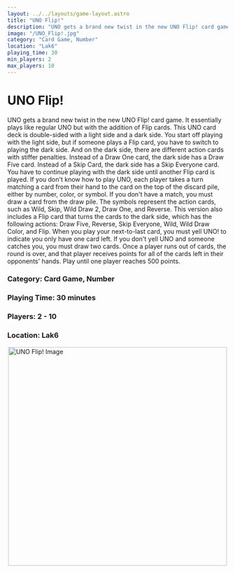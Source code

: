 ```yaml
---
layout: ../../layouts/game-layout.astro
title: "UNO Flip!"
description: "UNO gets a brand new twist in the new UNO Flip! card game."
image: "/UNO_Flip!.jpg"
category: "Card Game, Number"
location: "Lak6"
playing_time: 30
min_players: 2
max_players: 10
---
```

# UNO Flip!

UNO gets a brand new twist in the new UNO Flip! card game. It essentially plays like regular UNO but with the addition of Flip cards. This UNO card deck is double-sided with a  light  side and a  dark  side. You start off playing with the light side, but if someone plays a Flip card, you have to switch to playing the dark side. And on the dark side, there are different action cards with stiffer penalties. Instead of a Draw One card, the dark side has a Draw Five card. Instead of a Skip Card, the dark side has a Skip Everyone card. You have to continue playing with the dark side until another Flip card is played.  If you don't know how to play UNO, each player takes a turn matching a card from their hand to the card on the top of the discard pile, either by number, color, or symbol. If you don't have a match, you must draw a card from the draw pile.  The symbols represent the action cards, such as Wild, Skip, Wild Draw 2, Draw One, and Reverse. This version also includes a Flip card that turns the cards to the dark side, which has the following actions: Draw Five, Reverse, Skip Everyone, Wild, Wild Draw Color, and Flip.  When you play your next-to-last card, you must yell  UNO!  to indicate you only have one card left. If you don't yell  UNO  and someone catches you, you must draw two cards. Once a player runs out of cards, the round is over, and that player receives points for all of the cards left in their opponents' hands. Play until one player reaches 500 points.  

### Category: Card Game, Number

### Playing Time: 30 minutes

### Players: 2 - 10

### Location: Lak6

<img src="/UNO_Flip!.jpg" alt="UNO Flip! Image" width="500" style="display: block; margin: 0 auto">

    